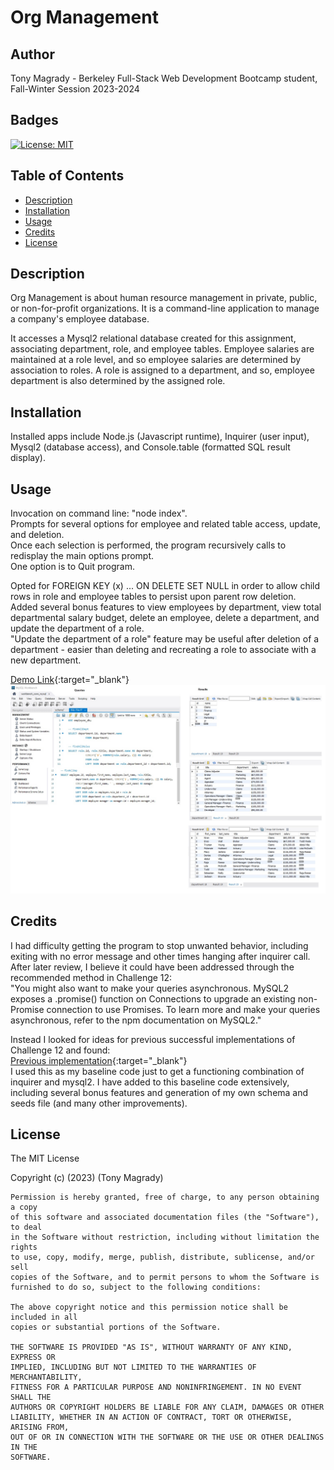 # Org Management

## Author
Tony Magrady - Berkeley Full-Stack Web Development Bootcamp student, Fall-Winter Session 2023-2024

## Badges
[![License: MIT](https://img.shields.io/badge/License-MIT-yellow.svg)](https://opensource.org/licenses/MIT)

## Table of Contents

- [Description](#description)
- [Installation](#installation)
- [Usage](#usage)
- [Credits](#credits)
- [License](#license)

## Description

Org Management is about  human resource management in private, public, or non-for-profit organizations.
It is a command-line application to manage a company's employee database.

It accesses a Mysql2 relational database created for this assignment, associating department, role, and employee tables. Employee salaries are maintained at a role level, and so employee salaries are determined by association to roles. A role is assigned to a department, and so, employee department is also determined by the assigned role.

## Installation

Installed apps include Node.js (Javascript runtime), Inquirer (user input), Mysql2 (database access), and Console.table (formatted SQL result display).

## Usage

Invocation on command line: "node index". <br>
Prompts for several options for employee and related table access, update, and deletion. <br>
Once each selection is performed, the program recursively calls to redisplay the main options prompt. <br>
One option is to Quit program.

Opted for FOREIGN KEY (x) ... ON DELETE SET NULL in order to allow child rows in role and employee tables to persist upon parent row deletion. <br>
Added several bonus features to view employees by department, view total departmental salary budget, delete an employee, delete a department, and update the department of a role. <br>
"Update the department of a role" feature may be useful after deletion of a department - easier than deleting and recreating a role to associate with a new department.

[Demo Link](https://watch.screencastify.com/v/MCDDVp7sCJT7eALmaN1n){:target="_blank"} <br>
![Resulting table values after demo](./img/resulting%20table%20values%20after%20demo.jpg)

## Credits

I had difficulty getting the program to stop unwanted behavior, including exiting with no error message and other times hanging after inquirer call. After later review, I believe it could have been addressed through the recommended method in Challenge 12:  <br>
"You might also want to make your queries asynchronous. MySQL2 exposes a .promise() function on Connections to upgrade an existing non-Promise connection to use Promises. To learn more and make your queries asynchronous, refer to the npm documentation on MySQL2."

Instead I looked for ideas for previous successful implementations of Challenge 12 and found: <br>
[Previous implementation](https://github.com/anirud314/employeeTable/tree/main){:target="_blank"} <br>
I used this as my baseline code just to get a functioning combination of inquirer and mysql2.
I have added to this baseline code extensively, including several bonus features and generation of my own schema and seeds file (and many other improvements).

## License

The MIT License

Copyright (c) (2023) (Tony Magrady)

    Permission is hereby granted, free of charge, to any person obtaining a copy
    of this software and associated documentation files (the "Software"), to deal
    in the Software without restriction, including without limitation the rights
    to use, copy, modify, merge, publish, distribute, sublicense, and/or sell
    copies of the Software, and to permit persons to whom the Software is
    furnished to do so, subject to the following conditions:
    
    The above copyright notice and this permission notice shall be included in all
    copies or substantial portions of the Software.
    
    THE SOFTWARE IS PROVIDED "AS IS", WITHOUT WARRANTY OF ANY KIND, EXPRESS OR
    IMPLIED, INCLUDING BUT NOT LIMITED TO THE WARRANTIES OF MERCHANTABILITY,
    FITNESS FOR A PARTICULAR PURPOSE AND NONINFRINGEMENT. IN NO EVENT SHALL THE
    AUTHORS OR COPYRIGHT HOLDERS BE LIABLE FOR ANY CLAIM, DAMAGES OR OTHER
    LIABILITY, WHETHER IN AN ACTION OF CONTRACT, TORT OR OTHERWISE, ARISING FROM,
    OUT OF OR IN CONNECTION WITH THE SOFTWARE OR THE USE OR OTHER DEALINGS IN THE
    SOFTWARE.